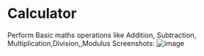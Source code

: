 # Calculator
Perform Basic maths operations like Addition, Subtraction, Multiplication,Division,,Modulus
Screenshots:
![image](https://{https://github.com/Bhushan2000/Calculator/blob/main/screenshots/calculator%20screen.png})
